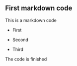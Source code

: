 ## First markdown code



This is a markdown code



- First

- Second

- Third



The code is finished
